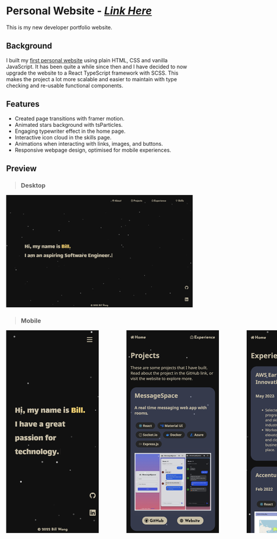 # **Personal Website** - [_Link Here_](https://billw.space)

This is my new developer portfolio website.

## Background

I built my [first personal website](https://billwonggg.github.io) using plain HTML, CSS and vanilla JavaScript. It has been quite a while since then and I have decided to now upgrade the website to a React TypeScript framework with SCSS. This makes the project a lot more scalable and easier to maintain with type checking and re-usable functional components.

## Features

- Created page transitions with framer motion.
- Animated stars background with tsParticles.
- Engaging typewriter effect in the home page.
- Interactive icon cloud in the skills page.
- Animations when interacting with links, images, and buttons.
- Responsive webpage design, optimised for mobile experiences.

## Preview

> ### Desktop

<img src="./images/desktop.png" width="900px">

> ### Mobile

<div style="width:900px; display: flex; justify-content: space-between; flex-wrap: wrap;"> 
    <img src="./images/mob1.png" width="250px">
    <img src="./images/mob2.png" width="250px">
    <img src="./images/mob3.png" width="250px">
</div>
